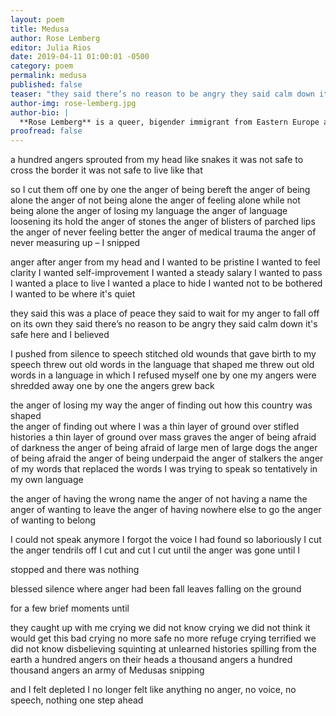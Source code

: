 ```yaml
---
layout: poem
title: Medusa
author: Rose Lemberg
editor: Julia Rios
date: 2019-04-11 01:00:01 -0500
category: poem
permalink: medusa
published: false
teaser: "they said there’s no reason to be angry they said calm down it's safe here"
author-img: rose-lemberg.jpg
author-bio: |
  **Rose Lemberg** is a queer, bigender immigrant from Eastern Europe and Israel to the US. Their writing has appeared in _Beneath Ceaseless Skies_, _Lightspeed_'s _Queers Destroy Science Fiction_, _Uncanny Magazine_, _Strange Horizons_, and many other venues. Rose's work has been a finalist for the Nebula, Crawford, and other awards. Their novella _The Four Profound Weaves_ is forthcoming from Tachyon Press. You can find more of their work on Patreon: [http://patreon.com/roselemberg](http://patreon.com/roselemberg)
proofread: false
---
```


a hundred angers sprouted from my head like snakes
it was not safe to cross the border
it was not safe to live like that

so I cut them off one by one
the anger of being bereft the anger of being alone
the anger of not being alone the anger of feeling alone while not being alone
the anger of losing my language the anger of language loosening its hold
the anger of stones the anger of blisters of parched lips
the anger of never feeling better the anger of medical trauma the anger of never measuring up – I snipped

anger after anger from my head and I wanted
to be pristine I wanted to feel clarity I wanted self-improvement I wanted a steady salary
I wanted to pass I wanted a place to live I wanted a place to hide
I wanted not to be bothered I wanted to be where it's quiet

they said this was a place of peace they said to wait for my anger to fall off on its own
they said there’s no reason to be angry they said calm down it's safe here and I
believed

I pushed from silence to speech
stitched old wounds that gave birth to my speech
threw out old words in the language that shaped me threw out old words in a language in which I refused myself
one by one my angers were shredded away
one by one the angers grew back

the anger of losing my way the anger of finding out how this country was shaped  
the anger of finding out where I was a thin layer of ground over stifled histories a thin layer of ground over mass graves
the anger of being afraid of darkness the anger of being afraid of large men of large dogs
the anger of being afraid the anger of being underpaid the anger of stalkers
the anger of my words that replaced the words I was trying to speak so tentatively in my own language

the anger of having the wrong name the anger of not having a name
the anger of wanting to leave the anger of having nowhere else to go the anger of wanting to belong

I could not speak anymore I forgot the voice I had found so laboriously
I cut the anger tendrils off
I cut and cut I cut until the anger was gone until I

stopped
and there was nothing

blessed silence where anger had been
fall leaves falling on the ground

for a few brief moments until

they caught up with me
crying we did not know crying we did not think it would get this bad
crying no more safe no more refuge crying terrified we did not know
disbelieving squinting at unlearned histories spilling from the earth
a hundred angers on their heads a thousand angers a hundred thousand angers an army of Medusas
snipping

and I felt
depleted I
no longer felt like anything
no anger, no voice, no speech, nothing
one step ahead
